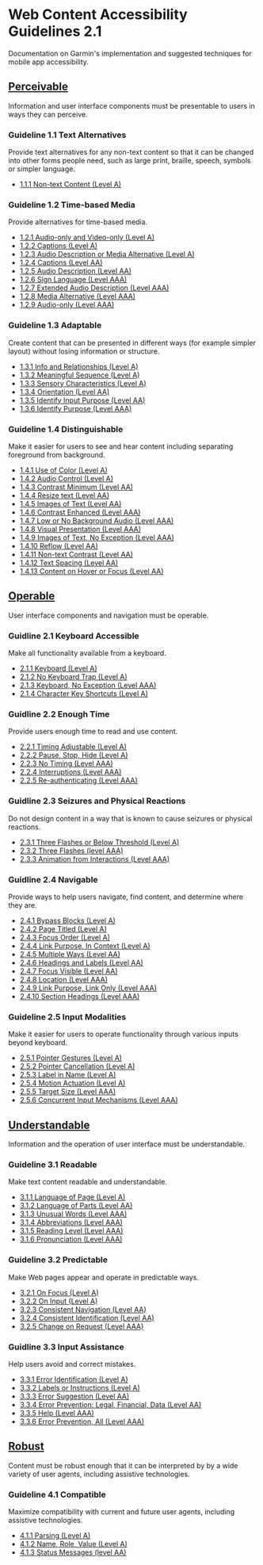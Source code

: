 # Web Content Accessibility Guidelines 2.1
Documentation on Garmin's implementation and suggested techniques for mobile app accessibility. 
## [Perceivable](Perceivable.md)
Information and user interface components must be presentable to users in ways they can perceive.
### Guideline 1.1 Text Alternatives
Provide text alternatives for any non-text content so that it can be changed into other forms people need, such as large print, braille, speech, symbols or simpler language.

* [1.1.1 Non-text Content (Level A)](Perceivable.md#1.1.1)
### Guideline 1.2 Time-based Media
Provide alternatives for time-based media.

* [1.2.1 Audio-only and Video-only (Level A)](Perceivable.md#1.2.1)
* [1.2.2 Captions (Level A)](Perceivable.md#1.2.2)
* [1.2.3 Audio Description or Media Alternative (Level A)](Perceivable.md#1.2.3)
* [1.2.4 Captions (Level AA)](Perceivable.md#1.2.4)
* [1.2.5 Audio Description (Level AA)](Perceivable.md#1.2.5)
* [1.2.6 Sign Language (Level AAA)](Perceivable.md#1.2.6)
* [1.2.7 Extended Audio Description (Level AAA)](Perceivable.md#1.2.7)
* [1.2.8 Media Alternative (Level AAA)](Perceivable.md#1.2.8)
* [1.2.9 Audio-only (Level AAA)]((Perceivable.md#1.2.9))
### Guideline 1.3 Adaptable
Create content that can be presented in different ways (for example simpler layout) without losing information or structure.
* [1.3.1 Info and Relationships (Level A)](Perceivable.md#1.3.1)
* [1.3.2 Meaningful Sequence (Level A)](Perceivable.md#1.3.2)
* [1.3.3 Sensory Characteristics (Level A)](Perceivable.md#1.3.3)
* [1.3.4 Orientation (Level AA)](Perceivable.md#1.3.4)
* [1.3.5 Identify Input Purpose (Level AA)](Perceivable.md#1.3.5)
* [1.3.6 Identify Purpose (Level AAA)](Perceivable.md#1.3.6)
### Guideline 1.4 Distinguishable
Make it easier for users to see and hear content including separating foreground from background.
* [1.4.1 Use of Color (Level A)](Perceivable.md#1.4.1)
* [1.4.2 Audio Control (Level A)](Perceivable.md#1.4.2)
* [1.4.3 Contrast Minimum (Level AA)](Perceivable.md#1.4.3)
* [1.4.4 Resize text (Level AA)](Perceivable.md#1.4.4)
* [1.4.5 Images of Text (Level AA)](Perceivable.md#1.4.5)
* [1.4.6 Contrast Enhanced (Level AAA)](Perceivable.md#1.4.6)
* [1.4.7 Low or No Background Audio (Level AAA)](Perceivable.md#1.4.7)
* [1.4.8 Visual Presentation (Level AAA)](Perceivable.md#1.4.8)
* [1.4.9 Images of Text, No Exception (Level AAA)](Perceivable.md#1.4.9)
* [1.4.10 Reflow (Level AA)](Perceivable.md#1.4.10)
* [1.4.11 Non-text Contrast (Level AA)](Perceivable.md#1.4.11)
* [1.4.12 Text Spacing (Level AA)](Perceivable.md#1.4.12)
* [1.4.13 Content on Hover or Focus (Level AA)](Perceivable.md#1.4.13)

## [Operable](Operable.md)
User interface components and navigation must be operable.
### Guidline 2.1 Keyboard Accessible
Make all functionality available from a keyboard.
* [2.1.1 Keyboard (Level A)](Operable.md#2.1.1)
* [2.1.2 No Keyboard Trap (Level A)](Operable.md#2.1.1)
* [2.1.3 Keyboard, No Exception (Level AAA)](Operable.md#2.1.3)
* [2.1.4 Character Key Shortcuts (Level A)](Operable.md#2.1.4)
### Guidline 2.2 Enough Time
Provide users enough time to read and use content.
* [2.2.1 Timing Adjustable (Level A)](Operable.md#2.2.1)
* [2.2.2 Pause, Stop, Hide (Level A)](Operable.md#2.2.2)
* [2.2.3 No Timing (Level AAA)](Operable.md#2.2.3)
* [2.2.4 Interruptions (Level AAA)](Operable.md#2.2.4)
* [2.2.5 Re-authenticating (Level AAA)](Operable.md#2.2.5)
### Guidline 2.3 Seizures and Physical Reactions
Do not design content in a way that is known to cause seizures or physical reactions.
* [2.3.1 Three Flashes or Below Threshold (Level A)](Operable.md#2.3.1)
* [2.3.2 Three Flashes (level AAA)](Operable.md#2.3.2)
* [2.3.3 Animation from Interactions (Level AAA)](Operable.md#2.3.3)
### Guidline 2.4 Navigable
Provide ways to help users navigate, find content, and determine where they are.
* [2.4.1 Bypass Blocks (Level A)](Operable.md#2.4.1)
* [2.4.2 Page Titled (Level A)](Operable.md#2.4.2)
* [2.4.3 Focus Order (Level A)](Operable.md#2.4.3)
* [2.4.4 Link Purpose, In Context (Level A)](Operable.md#2.4.4)
* [2.4.5 Multiple Ways (Level AA)](Operable.md#2.4.5)
* [2.4.6 Headings and Labels (Level AA)](Operable.md#2.4.6)
* [2.4.7 Focus Visible (Level AA)]((Operable.md#2.4.7))
* [2.4.8 Location (Level AAA)](Operable.md#2.4.8)
* [2.4.9 Link Purpose, Link Only (Level AAA)](Operable.md#2.4.9)
* [2.4.10 Section Headings (Level AAA)](Operable.md#2.4.10)
### Guideline 2.5 Input Modalities
Make it easier for users to operate functionality through various inputs beyond keyboard.
* [2.5.1 Pointer Gestures (Level A)](Operable.md#2.5.1)
* [2.5.2 Pointer Cancellation (Level A)](Operable.md#2.5.2)
* [2.5.3 Label in Name (Level A)](Operable.md#2.5.3)
* [2.5.4 Motion Actuation (Level A)](Operable.md#2.5.4)
* [2.5.5 Target Size (Level AAA)](Operable.md#2.5.5)
* [2.5.6 Concurrent Input Mechanisms (Level AAA)](Operable.md#2.5.6)
## [Understandable](Understandable.md)
Information and the operation of user interface must be understandable.
### Guideline 3.1 Readable
Make text content readable and understandable.
* [3.1.1 Language of Page (Level A)](Understandable.md#3.1.1)
* [3.1.2 Language of Parts (Level AA)](Understandable.md#3.1.2)
* [3.1.3 Unusual Words (Level AAA)](Understandable.md#3.1.3)
* [3.1.4 Abbreviations (Level AAA)](Understandable.md#3.1.4)
* [3.1.5 Reading Level (Level AAA)](Understandable.md#3.1.5)
* [3.1.6 Pronunciation (Level AAA)](Understandable.md#3.1.6)
### Guideline 3.2 Predictable 
Make Web pages appear and operate in predictable ways.
* [3.2.1 On Focus (Level A)](Understandable.md#3.2.1)
* [3.2.2 On Input (Level A)](Understandable.md#3.2.2)
* [3.2.3 Consistent Navigation (Level AA)](Understandable.md#3.2.3)
* [3.2.4 Consistent Identification (Level AA)](Understandable.md#3.2.4)
* [3.2.5 Change on Request (Level AAA)](Understandable.md#3.2.5)
### Guidline 3.3 Input Assistance
Help users avoid and correct mistakes.
* [3.3.1 Error Identification (Level A)](Understandable.md#3.3.1)
* [3.3.2 Labels or Instructions (Level A)](Understandable.md#3.3.2)
* [3.3.3 Error Suggestion (Level AA)](Understandable.md#3.3.3)
* [3.3.4 Error Prevention: Legal, Financial, Data (Level AA)](Understandable.md#3.3.4)
* [3.3.5 Help (Level AAA)](Understandable.md#3.3.5)
* [3.3.6 Error Prevention, All (Level AAA)](Understandable.md#3.3.6)
## [Robust](Robust.md)
Content must be robust enough that it can be interpreted by by a wide variety of user agents, including assistive technologies.
### Guideline 4.1 Compatible
Maximize compatibility with current and future user agents, including assistive technologies.
* [4.1.1 Parsing (Level A)](Robust.md#4.1.1)
* [4.1.2 Name, Role, Value (Level A)](Robust.md#4.1.2)
* [4.1.3 Status Messages (level AA)](Robust.md#4.1.3)
